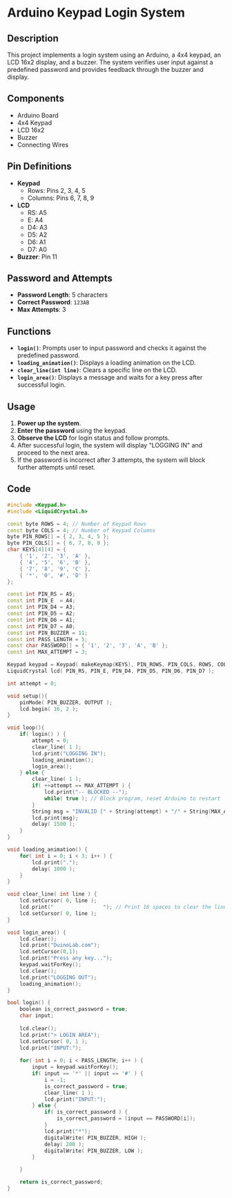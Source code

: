 # Arduino Keypad Login System

## Description
This project implements a login system using an Arduino, a 4x4 keypad, an LCD 16x2 display, and a buzzer. The system verifies user input against a predefined password and provides feedback through the buzzer and display.

## Components
- Arduino Board
- 4x4 Keypad
- LCD 16x2
- Buzzer
- Connecting Wires

## Pin Definitions
- **Keypad**
  - Rows: Pins 2, 3, 4, 5
  - Columns: Pins 6, 7, 8, 9
- **LCD**
  - RS: A5
  - E: A4
  - D4: A3
  - D5: A2
  - D6: A1
  - D7: A0
- **Buzzer**: Pin 11

## Password and Attempts
- **Password Length**: 5 characters
- **Correct Password**: `123AB`
- **Max Attempts**: 3

## Functions
- **`login()`**: Prompts user to input password and checks it against the predefined password.
- **`loading_animation()`**: Displays a loading animation on the LCD.
- **`clear_line(int line)`**: Clears a specific line on the LCD.
- **`login_area()`**: Displays a message and waits for a key press after successful login.

## Usage
1. **Power up the system**.
2. **Enter the password** using the keypad.
3. **Observe the LCD** for login status and follow prompts.
4. After successful login, the system will display "LOGGING IN" and proceed to the next area.
5. If the password is incorrect after 3 attempts, the system will block further attempts until reset.

## Code

```cpp
#include <Keypad.h>
#include <LiquidCrystal.h>

const byte ROWS = 4; // Number of Keypad Rows
const byte COLS = 4; // Number of Keypad Columns
byte PIN_ROWS[] = { 2, 3, 4, 5 };
byte PIN_COLS[] = { 6, 7, 8, 9 };
char KEYS[4][4] = {
    { '1', '2', '3', 'A' },
    { '4', '5', '6', 'B' },
    { '7', '8', '9', 'C' },
    { '*', '0', '#', 'D' }
};

const int PIN_RS = A5;
const int PIN_E  = A4;
const int PIN_D4 = A3;
const int PIN_D5 = A2;
const int PIN_D6 = A1;
const int PIN_D7 = A0;
const int PIN_BUZZER = 11;
const int PASS_LENGTH = 5;
const char PASSWORD[] = { '1', '2', '3', 'A', 'B' };
const int MAX_ATTEMPT = 3;

Keypad keypad = Keypad( makeKeymap(KEYS), PIN_ROWS, PIN_COLS, ROWS, COLS );
LiquidCrystal lcd( PIN_RS, PIN_E, PIN_D4, PIN_D5, PIN_D6, PIN_D7 );

int attempt = 0;

void setup(){
    pinMode( PIN_BUZZER, OUTPUT );
    lcd.begin( 16, 2 );
}

void loop(){
    if( login() ) {
        attempt = 0;
        clear_line( 1 );
        lcd.print("LOGGING IN");
        loading_animation();
        login_area();
    } else {
        clear_line( 1 );
        if( ++attempt == MAX_ATTEMPT ) {
            lcd.print("-- BLOCKED --");
            while( true ); // Block program, reset Arduino to restart
        }
        String msg = "INVALID [" + String(attempt) + "/" + String(MAX_ATTEMPT) + "]";
        lcd.print(msg);
        delay( 1500 );
    }
}

void loading_animation() {
    for( int i = 0; i < 3; i++ ) {
        lcd.print(".");
        delay( 1000 );
    }
}

void clear_line( int line ) {
    lcd.setCursor( 0, line );
    lcd.print("                "); // Print 16 spaces to clear the line
    lcd.setCursor( 0, line );
}

void login_area() {
    lcd.clear();
    lcd.print("DuinoLab.com");
    lcd.setCursor(0,1);
    lcd.print("Press any key...");
    keypad.waitForKey();
    lcd.clear();
    lcd.print("LOGGING OUT");
    loading_animation();
}

bool login() {    
    boolean is_correct_password = true;
    char input;
    
    lcd.clear();
    lcd.print("> LOGIN AREA");
    lcd.setCursor( 0, 1 );
    lcd.print("INPUT:");
    
    for( int i = 0; i < PASS_LENGTH; i++ ) {
        input = keypad.waitForKey();
        if( input == '*' || input == '#' ) {
            i = -1;
            is_correct_password = true;
            clear_line( 1 );
            lcd.print("INPUT:");
        } else {
            if( is_correct_password ) {
                is_correct_password = (input == PASSWORD[i]);
            }
            lcd.print("*");
            digitalWrite( PIN_BUZZER, HIGH );
            delay( 200 );
            digitalWrite( PIN_BUZZER, LOW );
        }

    }

    return is_correct_password;
}
```

